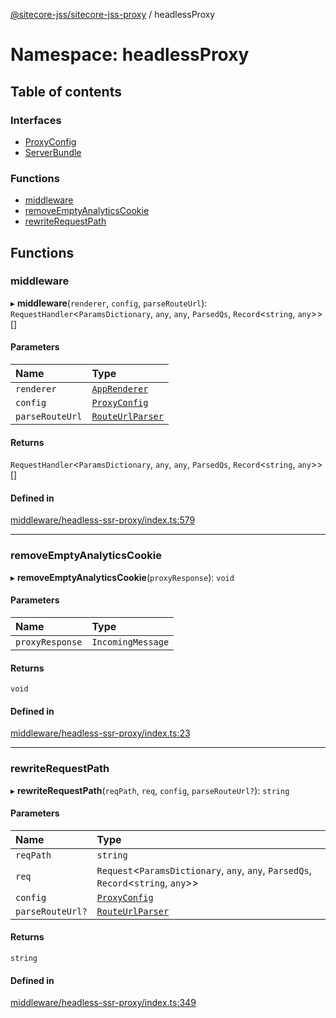 [@sitecore-jss/sitecore-jss-proxy](../README.md) / headlessProxy

# Namespace: headlessProxy

## Table of contents

### Interfaces

- [ProxyConfig](../interfaces/headlessProxy.ProxyConfig.md)
- [ServerBundle](../interfaces/headlessProxy.ServerBundle.md)

### Functions

- [middleware](headlessProxy.md#middleware)
- [removeEmptyAnalyticsCookie](headlessProxy.md#removeemptyanalyticscookie)
- [rewriteRequestPath](headlessProxy.md#rewriterequestpath)

## Functions

### middleware

▸ **middleware**(`renderer`, `config`, `parseRouteUrl`): `RequestHandler`\<`ParamsDictionary`, `any`, `any`, `ParsedQs`, `Record`\<`string`, `any`\>\>[]

#### Parameters

| Name | Type |
| :------ | :------ |
| `renderer` | [`AppRenderer`](../README.md#apprenderer) |
| `config` | [`ProxyConfig`](../interfaces/headlessProxy.ProxyConfig.md) |
| `parseRouteUrl` | [`RouteUrlParser`](../README.md#routeurlparser) |

#### Returns

`RequestHandler`\<`ParamsDictionary`, `any`, `any`, `ParsedQs`, `Record`\<`string`, `any`\>\>[]

#### Defined in

[middleware/headless-ssr-proxy/index.ts:579](https://github.com/Sitecore/jss/blob/ca06445b5/packages/sitecore-jss-proxy/src/middleware/headless-ssr-proxy/index.ts#L579)

___

### removeEmptyAnalyticsCookie

▸ **removeEmptyAnalyticsCookie**(`proxyResponse`): `void`

#### Parameters

| Name | Type |
| :------ | :------ |
| `proxyResponse` | `IncomingMessage` |

#### Returns

`void`

#### Defined in

[middleware/headless-ssr-proxy/index.ts:23](https://github.com/Sitecore/jss/blob/ca06445b5/packages/sitecore-jss-proxy/src/middleware/headless-ssr-proxy/index.ts#L23)

___

### rewriteRequestPath

▸ **rewriteRequestPath**(`reqPath`, `req`, `config`, `parseRouteUrl?`): `string`

#### Parameters

| Name | Type |
| :------ | :------ |
| `reqPath` | `string` |
| `req` | `Request`\<`ParamsDictionary`, `any`, `any`, `ParsedQs`, `Record`\<`string`, `any`\>\> |
| `config` | [`ProxyConfig`](../interfaces/headlessProxy.ProxyConfig.md) |
| `parseRouteUrl?` | [`RouteUrlParser`](../README.md#routeurlparser) |

#### Returns

`string`

#### Defined in

[middleware/headless-ssr-proxy/index.ts:349](https://github.com/Sitecore/jss/blob/ca06445b5/packages/sitecore-jss-proxy/src/middleware/headless-ssr-proxy/index.ts#L349)
